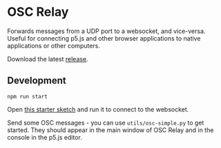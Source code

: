 # OSC Relay

Forwards messages from a UDP port to a websocket, and vice-versa. Useful for connecting p5.js and other browser applications to native applications or other computers.

Download the latest [release](/releases).

## Development

```
npm run start
```

Open [this starter sketch](https://editor.p5js.org/mngyuan/sketches/hA9CeepA-) and run it to connect to the websocket.

Send some OSC messages - you can use `utils/osc-simple.py` to get started. They should appear in the main window of OSC Relay and in the console in the p5.js editor.
